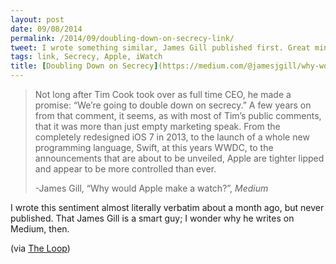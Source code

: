 ```yaml
---
layout: post
date: 09/08/2014
permalink: /2014/09/doubling-down-on-secrecy-link/
tweet: I wrote something similar, James Gill published first. Great minds...
tags: link, Secrecy, Apple, iWatch
title: [Doubling Down on Secrecy](https://medium.com/@jamesjgill/why-would-apple-make-a-watch-12abf9141063)
---
```


<blockquote>
  <p>Not long after Tim Cook took over as full time CEO, he made a promise: “We’re going to double down on secrecy.” A few years on from that comment, it seems, as with most of Tim’s public comments, that it was more than just empty marketing speak. From the completely redesigned iOS 7 in 2013, to the launch of a whole new programming language, Swift, at this years WWDC, to the announcements that are about to be unveiled, Apple are tighter lipped and appear to be more controlled than ever.</p>
  
  <p>-James Gill, &#8220;Why would Apple make a watch?&#8221;, <em>Medium</em></p>
</blockquote>

<p>I wrote this sentiment almost literally verbatim about a month ago, but never published. That James Gill is a smart guy; I wonder why he writes on Medium, then.</p>

<p>(via <a href="http://www.loopinsight.com/2014/09/08/iwatch-speculation/" title="iWatch Speculation - The Loop">The Loop</a>)</p>